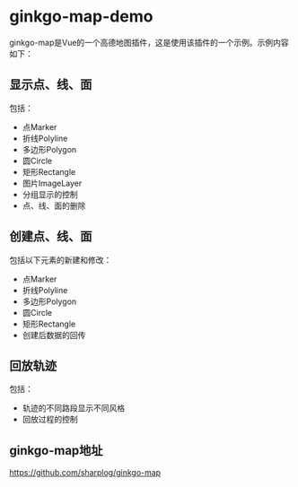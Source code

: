 # ginkgo-map-demo

ginkgo-map是Vue的一个高德地图插件，这是使用该插件的一个示例。示例内容如下：

## 显示点、线、面

包括：
- 点Marker
- 折线Polyline
- 多边形Polygon
- 圆Circle
- 矩形Rectangle
- 图片ImageLayer
- 分组显示的控制
- 点、线、面的删除

## 创建点、线、面

包括以下元素的新建和修改：
- 点Marker
- 折线Polyline
- 多边形Polygon
- 圆Circle
- 矩形Rectangle
- 创建后数据的回传

## 回放轨迹

包括：
- 轨迹的不同路段显示不同风格
- 回放过程的控制

## ginkgo-map地址

https://github.com/sharplog/ginkgo-map
